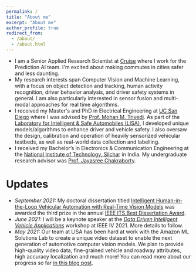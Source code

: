 ```yaml
---
permalink: /
title: "About me"
excerpt: "About me"
author_profile: true
redirect_from: 
  - /about/
  - /about.html
---
```


* I am a Senior Applied Research Scientist at [Cruise](https://getcruise.com/) where I work for the Prediction AI team. I'm excited about making commutes in cities safer and less daunting.
* My research interests span Computer Vision and Machine Learning, with a focus on object detection and tracking, human activity recognition, driver behavior analysis, and driver safety systems in general. I am also particularly interested in sensor fusion and multi-modal approaches for real time algorithms.
* I received my Master's and PhD in Electrical Engineering at [UC San Diego](https://ucsd.edu/) where I was advised by [Prof. Mohan M. Trivedi](http://jacobsschool.ucsd.edu/faculty/faculty_bios/index.sfe?fmp_recid=68). As part of the [Laboratory for Intelligent & Safe Automobiles (LISA)](http://cvrr.ucsd.edu/), I developed unique models/algorithms to enhance driver and vehicle safety. I also oversaw the design, calibration and operation of heavily sensorized vehicular testbeds, as well as real-world data collection and labelling.
* I received my Bachelor’s in Electronics & Communication Engineering at the [National Institute of Technology, Silchar](http://www.nits.ac.in/) in India. My undergraduate research advisor was [Prof. Jayasree Chakraborty](https://scholar.google.com/citations?hl=en&user=6r9hchQAAAAJ&view_op=list_works).

# Updates
* *September 2021:* My doctoral dissertation titled [Intelligent Human-in-the-Loop Vehicular Automation with Real-Time Vision Models](http://cvrr.ucsd.edu/arangesh/AR_doctoral_dissertation.pdf) was awarded the third prize in the annual [IEEE ITS Best Dissertation Award](https://ieee-itss.org/awards/best-dissertation/).
* *June 2021:* I will be a keynote speaker at the [_Data Driven Intelligent Vehicle Applications_](https://www.in.tum.de/i06/research/ddiva/ddiva21/) workshop at IEEE IV 2021. More details to follow.
* *May 2021:* Our team at LISA has been hard at work with the Amazon ML Solutions Lab to create a unique video dataset to enable the next generation of automotive computer vision models. We plan to provide high-quality video data, fine-grained vehicle and roadway attributes, high accuracy localization and much more! You can read more about our progress so far [in this blog post](https://aws.amazon.com/blogs/machine-learning/creating-a-large-scale-video-driving-dataset-with-detailed-attributes-using-amazon-sagemaker-ground-truth/).
